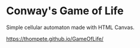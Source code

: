 # Conway's Game of Life

Simple cellular automaton made with HTML Canvas.

https://thompete.github.io/GameOfLife/